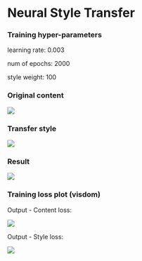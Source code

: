 # Neural Style Transfer

### Training hyper-parameters
learning rate: 0.003

num of epochs: 2000

style weight: 100

### Original content
![](https://github.com/younginsong21/PG3_study/blob/master/GAN/Neural_style_transfer/ver1-Generate_image/png/content.png)

### Transfer style
![](https://github.com/younginsong21/PG3_study/blob/master/GAN/Neural_style_transfer/ver1-Generate_image/png/style.png)

### Result
![](https://github.com/younginsong21/PG3_study/blob/master/GAN/Neural_style_transfer/ver1-Generate_image/samples/output-1999.png)

### Training loss plot (visdom)
Output - Content loss:

![](https://github.com/younginsong21/PG3_study/blob/master/GAN/Neural_style_transfer/ver1-Generate_image/plots/content_loss.png)

Output - Style loss:

![](https://github.com/younginsong21/PG3_study/blob/master/GAN/Neural_style_transfer/ver1-Generate_image/plots/style_loss.png)
